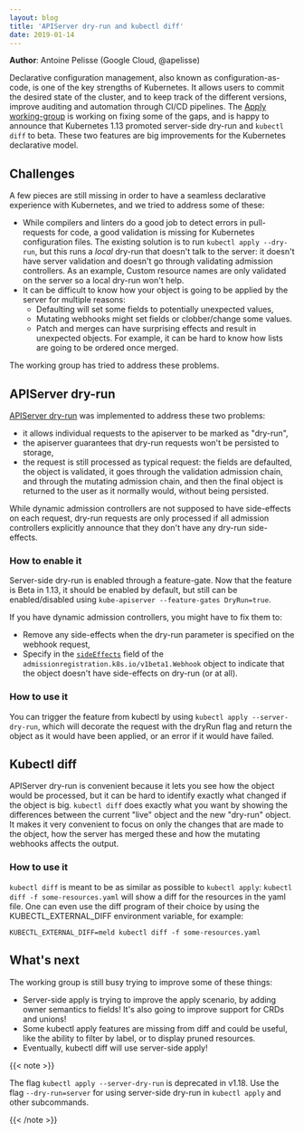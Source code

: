 ```yaml
---
layout: blog
title: 'APIServer dry-run and kubectl diff'
date: 2019-01-14
---
```


**Author**: Antoine Pelisse (Google Cloud, @apelisse)

Declarative configuration management, also known as configuration-as-code, is
one of the key strengths of Kubernetes. It allows users to commit the desired state of
the cluster, and to keep track of the different versions, improve auditing and
automation through CI/CD pipelines. The [Apply working-group](https://groups.google.com/forum/#!forum/kubernetes-wg-apply) 
is working on fixing some of the gaps, and is happy to announce that Kubernetes
1.13 promoted server-side dry-run and `kubectl diff` to beta. These
two features are big improvements for the Kubernetes declarative model.

## Challenges

A few pieces are still missing in order to have a seamless declarative
experience with Kubernetes, and we tried to address some of these:

- While compilers and linters do a good job to detect errors in pull-requests
  for code, a good validation is missing for Kubernetes configuration files.
  The existing solution is to run `kubectl apply --dry-run`, but this runs a
  *local* dry-run that doesn't talk to the server: it doesn't have server
  validation and doesn't go through validating admission controllers. As an
  example, Custom resource names are only validated on the server so a local
  dry-run won't help.
- It can be difficult to know how your object is going to be applied by the
  server for multiple reasons:
  - Defaulting will set some fields to potentially unexpected values,
  - Mutating webhooks might set fields or clobber/change some values.
  - Patch and merges can have surprising effects and result in unexpected
    objects. For example, it can be hard to know how lists are going to be
    ordered once merged.

The working group has tried to address these problems.

## APIServer dry-run

[APIServer dry-run](/docs/reference/using-api/api-concepts/#dry-run) was implemented to address these two problems:

- it allows individual requests to the apiserver to be marked as "dry-run",
- the apiserver guarantees that dry-run requests won't be persisted to storage,
- the request is still processed as typical request: the fields are
  defaulted, the object is validated, it goes through the validation admission
  chain, and through the mutating admission chain, and then the final object is
  returned to the user as it normally would, without being persisted.

While dynamic admission controllers are not supposed to have side-effects on
each request, dry-run requests are only processed if all admission controllers
explicitly announce that they don't have any dry-run side-effects.

### How to enable it

Server-side dry-run is enabled through a feature-gate. Now that the feature is
Beta in 1.13, it should be enabled by default, but still can be enabled/disabled
using `kube-apiserver --feature-gates DryRun=true`.

If you have dynamic admission controllers, you might have to fix them to:

- Remove any side-effects when the dry-run parameter is specified on the webhook request,
- Specify in the [`sideEffects`](https://v1-13.docs.kubernetes.io/docs/reference/generated/kubernetes-api/v1.13/#webhook-v1beta1-admissionregistration) field of the `admissionregistration.k8s.io/v1beta1.Webhook` object to indicate that the object doesn't have side-effects on dry-run (or at all).

### How to use it

You can trigger the feature from kubectl by using `kubectl apply
--server-dry-run`, which will decorate the request with the dryRun flag
and return the object as it would have been applied, or an error if it would
have failed.

## Kubectl diff

APIServer dry-run is convenient because it lets you see how the object would be
processed, but it can be hard to identify exactly what changed if the object is
big. `kubectl diff` does exactly what you want by showing the differences between
the current "live" object and the new "dry-run" object. It makes it very
convenient to focus on only the changes that are made to the object, how the
server has merged these and how the mutating webhooks affects the output.

### How to use it

`kubectl diff` is meant to be as similar as possible to `kubectl apply`:
`kubectl diff -f some-resources.yaml` will show a diff for the resources in the yaml file. One can even use the diff program of their choice by using the KUBECTL_EXTERNAL_DIFF environment variable, for example:
```
KUBECTL_EXTERNAL_DIFF=meld kubectl diff -f some-resources.yaml
```

## What's next

The working group is still busy trying to improve some of these things:

- Server-side apply is trying to improve the apply scenario, by adding owner
semantics to fields! It's also going to improve support for CRDs and unions!
- Some kubectl apply features are missing from diff and could be useful, like the ability
to filter by label, or to display pruned resources.
- Eventually, kubectl diff will use server-side apply!

{{< note >}}

The flag `kubectl apply --server-dry-run` is deprecated in v1.18.
Use the flag `--dry-run=server` for using server-side dry-run in
`kubectl apply` and other subcommands.

{{< /note >}}
